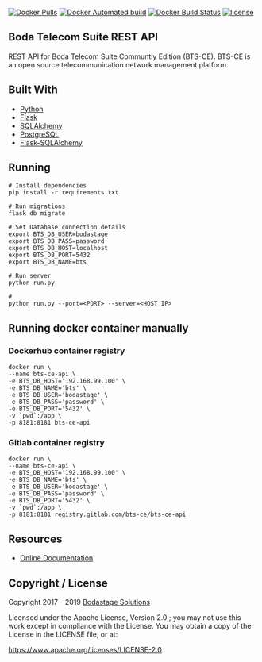 [![Docker Pulls](https://img.shields.io/docker/pulls/bodastage/bts-ce-api.svg)]() [![Docker Automated build](https://img.shields.io/docker/automated/bodastage/bts-ce-api.svg)]() [![Docker Build Status](https://img.shields.io/docker/build/bodastage/bts-ce-api.svg)]() [![license](https://img.shields.io/github/license/bodastage/bts-ce-api.svg)](https://github.com/bodastage/bts-ce-api/blob/master/LICENCE) 

## Boda Telecom Suite  REST API
REST API for Boda Telecom Suite Communtiy Edition (BTS-CE). BTS-CE is an open source telecommunication network management platform.

## Built With
- [Python](https://www.python.org)
- [Flask](http://flask.pocoo.org/)
- [SQLAlchemy](https://www.sqlalchemy.org/)
- [PostgreSQL](https://www.postgresql.org/)
- [Flask-SQLAlchemy](http://flask-sqlalchemy.pocoo.org/2.3/)

## Running
```
# Install dependencies
pip install -r requirements.txt 

# Run migrations
flask db migrate 

# Set Database connection details
export BTS_DB_USER=bodastage
export BTS_DB_PASS=password
export BTS_DB_HOST=localhost
export BTS_DB_PORT=5432
export BTS_DB_NAME=bts

# Run server
python run.py 

#
python run.py --port=<PORT> --server=<HOST IP>
```


## Running docker container manually

### Dockerhub container registry
```
docker run \
--name bts-ce-api \
-e BTS_DB_HOST='192.168.99.100' \
-e BTS_DB_NAME='bts' \
-e BTS_DB_USER='bodastage' \
-e BTS_DB_PASS='password' \
-e BTS_DB_PORT='5432' \
-v `pwd`:/app \
-p 8181:8181 bts-ce-api
```

### Gitlab container registry
```
docker run \
--name bts-ce-api \
-e BTS_DB_HOST='192.168.99.100' \
-e BTS_DB_NAME='bts' \
-e BTS_DB_USER='bodastage' \
-e BTS_DB_PASS='password' \
-e BTS_DB_PORT='5432' \
-v `pwd`:/app \
-p 8181:8181 registry.gitlab.com/bts-ce/bts-ce-api
```

## Resources

* [Online Documentation](http://docs.bodastage.com)

## Copyright / License
Copyright 2017 - 2019 [Bodastage Solutions](http://www.bodastage.com)

Licensed under the Apache License, Version 2.0 ; you may not use this work except in compliance with the License. You may obtain a copy of the License in the LICENSE file, or at:

https://www.apache.org/licenses/LICENSE-2.0


